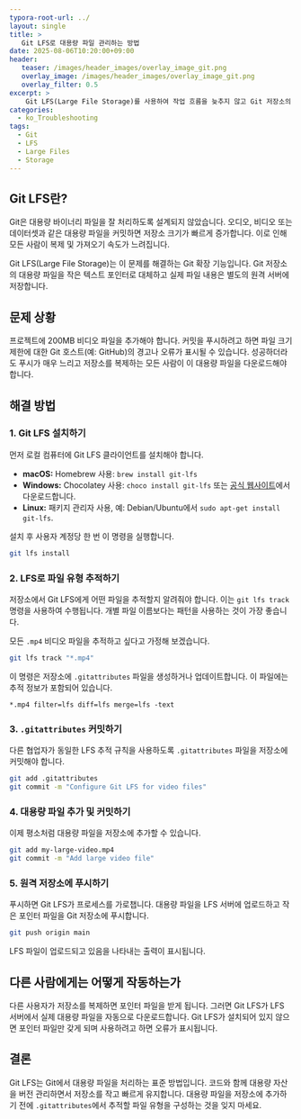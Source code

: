 ```yaml
---
typora-root-url: ../
layout: single
title: >
   Git LFS로 대용량 파일 관리하는 방법
date: 2025-08-06T10:20:00+09:00
header:
   teaser: /images/header_images/overlay_image_git.png
   overlay_image: /images/header_images/overlay_image_git.png
   overlay_filter: 0.5
excerpt: >
    Git LFS(Large File Storage)를 사용하여 작업 흐름을 늦추지 않고 Git 저장소의 대용량 바이너리 파일을 효율적으로 처리하는 방법을 알아보세요.
categories:
  - ko_Troubleshooting
tags:
  - Git
  - LFS
  - Large Files
  - Storage
---
```


## Git LFS란?

Git은 대용량 바이너리 파일을 잘 처리하도록 설계되지 않았습니다. 오디오, 비디오 또는 데이터셋과 같은 대용량 파일을 커밋하면 저장소 크기가 빠르게 증가합니다. 이로 인해 모든 사람이 복제 및 가져오기 속도가 느려집니다.

Git LFS(Large File Storage)는 이 문제를 해결하는 Git 확장 기능입니다. Git 저장소의 대용량 파일을 작은 텍스트 포인터로 대체하고 실제 파일 내용은 별도의 원격 서버에 저장합니다.

## 문제 상황

프로젝트에 200MB 비디오 파일을 추가해야 합니다. 커밋을 푸시하려고 하면 파일 크기 제한에 대한 Git 호스트(예: GitHub)의 경고나 오류가 표시될 수 있습니다. 성공하더라도 푸시가 매우 느리고 저장소를 복제하는 모든 사람이 이 대용량 파일을 다운로드해야 합니다.

## 해결 방법

### 1. Git LFS 설치하기

먼저 로컬 컴퓨터에 Git LFS 클라이언트를 설치해야 합니다.

-   **macOS:** Homebrew 사용: `brew install git-lfs`
-   **Windows:** Chocolatey 사용: `choco install git-lfs` 또는 [공식 웹사이트](https://git-lfs.github.com/)에서 다운로드합니다.
-   **Linux:** 패키지 관리자 사용, 예: Debian/Ubuntu에서 `sudo apt-get install git-lfs`.

설치 후 사용자 계정당 한 번 이 명령을 실행합니다.
```bash
git lfs install
```

### 2. LFS로 파일 유형 추적하기

저장소에서 Git LFS에게 어떤 파일을 추적할지 알려줘야 합니다. 이는 `git lfs track` 명령을 사용하여 수행됩니다. 개별 파일 이름보다는 패턴을 사용하는 것이 가장 좋습니다.

모든 `.mp4` 비디오 파일을 추적하고 싶다고 가정해 보겠습니다.
```bash
git lfs track "*.mp4"
```

이 명령은 저장소에 `.gitattributes` 파일을 생성하거나 업데이트합니다. 이 파일에는 추적 정보가 포함되어 있습니다.

```
*.mp4 filter=lfs diff=lfs merge=lfs -text
```

### 3. `.gitattributes` 커밋하기

다른 협업자가 동일한 LFS 추적 규칙을 사용하도록 `.gitattributes` 파일을 저장소에 커밋해야 합니다.

```bash
git add .gitattributes
git commit -m "Configure Git LFS for video files"
```

### 4. 대용량 파일 추가 및 커밋하기

이제 평소처럼 대용량 파일을 저장소에 추가할 수 있습니다.

```bash
git add my-large-video.mp4
git commit -m "Add large video file"
```

### 5. 원격 저장소에 푸시하기

푸시하면 Git LFS가 프로세스를 가로챕니다. 대용량 파일을 LFS 서버에 업로드하고 작은 포인터 파일을 Git 저장소에 푸시합니다.

```bash
git push origin main
```
LFS 파일이 업로드되고 있음을 나타내는 출력이 표시됩니다.

## 다른 사람에게는 어떻게 작동하는가

다른 사용자가 저장소를 복제하면 포인터 파일을 받게 됩니다. 그러면 Git LFS가 LFS 서버에서 실제 대용량 파일을 자동으로 다운로드합니다. Git LFS가 설치되어 있지 않으면 포인터 파일만 갖게 되며 사용하려고 하면 오류가 표시됩니다.

## 결론

Git LFS는 Git에서 대용량 파일을 처리하는 표준 방법입니다. 코드와 함께 대용량 자산을 버전 관리하면서 저장소를 작고 빠르게 유지합니다. 대용량 파일을 저장소에 추가하기 전에 `.gitattributes`에서 추적할 파일 유형을 구성하는 것을 잊지 마세요.
